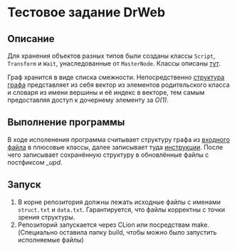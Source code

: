 # Тестовое задание DrWeb
## Описание
Для хранения объектов разных типов были созданы классы `Script`, `Transform` и `Wait`, унаследованные от `MasterNode`. 
Классы описаны [тут](struct.h).

Граф хранится в виде списка смежности. Непосредственно [структура графа](https://github.com/tina80lvl/drweb/blob/ac6dc97f8906e390d817a1bc8025a7afb40770da/struct.h#L75)
представляет из себя вектор из элементов родительского класса и словаря из имени вершины и её индекс в векторе, тем самым 
предоставляя доступ к дочернему элементу за _O(1)_. 

## Выполнение программы
В ходе исполенения программа считывает структуру графа из [входного файла](struct.txt) в плюсовые классы, далее записывает 
туда [инструкции](data.txt). После чего записывает сохранённую структуру в обновлённые файлы с постфиксом _\_upd_.

## Запуск
1) В корне репозитория должны лежать исходные файлы с именами `struct.txt` и `data.txt`. Гарантируется, что файлы 
корректны с точки зрения структуры.
2) Репозиторий запускается через CLion или посредствам make. (Специально оставила папку build, чтобы можно было запустить 
исполняемые файлы)

